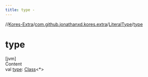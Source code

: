```yaml
---
title: type -
---
```

//[Kores-Extra](../../../index.md)/[com.github.jonathanxd.kores.extra](../index.md)/[LiteralType](index.md)/[type](type.md)



# type  
[jvm]  
Content  
val [type](type.md): [Class](https://docs.oracle.com/javase/8/docs/api/java/lang/Class.html)<*>  



